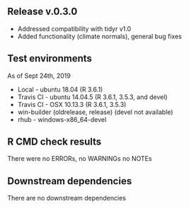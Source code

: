 ## Release v.0.3.0

* Addressed compatibility with tidyr v1.0
* Added functionality (climate normals), general bug fixes

## Test environments
As of Sept 24th, 2019

* Local - ubuntu 18.04 (R 3.6.1)
* Travis CI - ubuntu 14.04.5 (R 3.6.1, 3.5.3, and devel)
* Travis CI - OSX 10.13.3 (R 3.6.1,  3.5.3)
* win-builder (oldrelease, release) (devel not available)
* rhub - windows-x86_64-devel

## R CMD check results

There were no ERRORs, no WARNINGs no NOTEs

## Downstream dependencies

There are no downstream dependencies
